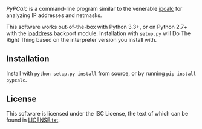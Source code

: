 *PyPCalc* is a command-line program similar to the venerable [ipcalc](http://jodies.de/ipcalc) for analyzing IP
addresses and netmasks.

This software works out-of-the-box with Python 3.3+, or on Python 2.7+ with the
[ipaddress](https://pypi.python.org/pypi/ipaddress) backport module. Installation with `setup.py` will Do The
Right Thing based on the interpreter version you install with.

## Installation

Install with `python setup.py install` from source, or by running `pip install pypcalc`.

## License

This software is licensed under the ISC License, the text of which can be found in [LICENSE.txt](LICENSE.txt).
